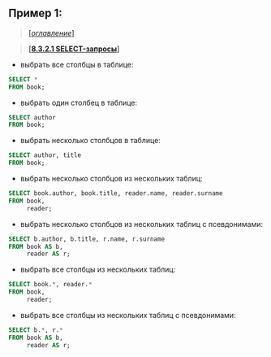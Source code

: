 ## Пример 1:

> [[_оглавление_]](../README.md/#83-sql)

> [[**8.3.2.1 SELECT-запросы**]](/conspect/8.md/#8321-select-запросы)

- выбрать все столбцы в таблице:

```sql
SELECT *
FROM book;
```

- выбрать один столбец в таблице:

```sql
SELECT author
FROM book;
```

- выбрать несколько столбцов в таблице:

```sql
SELECT author, title
FROM book;
```

- выбрать несколько столбцов из нескольких таблиц:

```sql
SELECT book.author, book.title, reader.name, reader.surname
FROM book,
     reader;
```

- выбрать несколько столбцов из нескольких таблиц с псевдонимами:

```sql
SELECT b.author, b.title, r.name, r.surname
FROM book AS b,
     reader AS r;
```

- выбрать все столбцы из нескольких таблиц:

```sql
SELECT book.*, reader.*
FROM book,
     reader;
```

- выбрать все столбцы из нескольких таблиц с псевдонимами:

```sql
SELECT b.*, r.*
FROM book AS b,
     reader AS r;
```

